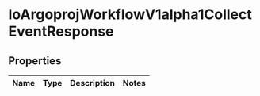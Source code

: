 
# IoArgoprojWorkflowV1alpha1CollectEventResponse

## Properties
Name | Type | Description | Notes
------------ | ------------- | ------------- | -------------



